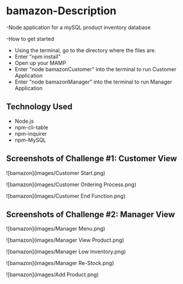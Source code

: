 # bamazon-Description

-Node application for a mySQL product inventory database

-How to get started
- Using the terminal, go to the directory where the files are.
- Enter "npm install"
- Open up your MAMP
- Enter "node bamazonCustomer" into the terminal to run Customer Application
- Enter "node bamazonManager" into the terminal to run Manager Application

## Technology Used
* Node.js
* npm-cli-table
* npm-inquirer
* npm-MySQL


## Screenshots of Challenge #1: Customer View

![bamazon](images/Customer Start.png)

![bamazon](images/Customer Ordering Process.png)

![bamazon](images/Customer End Function.png)

## Screenshots of Challenge #2: Manager View

![bamazon](images/Manager Menu.png)

![bamazon](images/Manager View Product.png)

![bamazon](images/Manager Low Inventory.png)

![bamazon](images/Manager Re-Stock.png)

![bamazon](images/Add Product.png)



